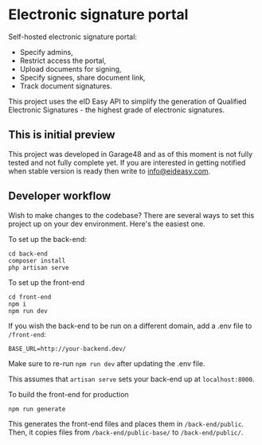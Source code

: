 # Electronic signature portal
Self-hosted electronic signature portal:
- Specify admins,
- Restrict access the portal,
- Upload documents for signing,
- Specify signees, share document link,
- Track document signatures.

This project uses the eID Easy API to simplify the generation of Qualified Electronic Signatures - the highest grade of electronic signatures.

## This is initial preview
This project was developed in Garage48 and as of this moment is not fully tested and not fully complete yet. If you are interested in getting notified when stable version is ready then write to info@eideasy.com.

## Developer workflow
Wish to make changes to the codebase? There are several ways to set this project up on your dev environment. Here's the easiest one.

To set up the back-end:
```
cd back-end
composer install
php artisan serve
```

To set up the front-end
```
cd front-end
npm i
npm run dev
```

If you wish the back-end to be run on a different domain, add a .env file to `/front-end`:
```
BASE_URL=http://your-backend.dev/
```

Make sure to re-run `npm run dev` after updating the .env file.

This assumes that `artisan serve` sets your back-end up at `localhost:8000`.

To build the front-end for production
```
npm run generate
```
This generates the front-end files and places them in `/back-end/public`. Then, it copies files from `/back-end/public-base/` to `/back-end/public/`.
